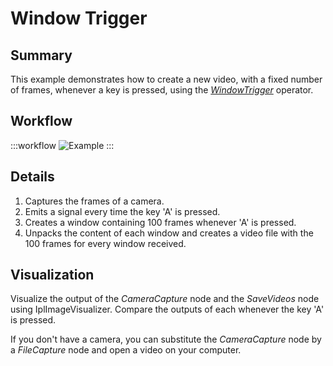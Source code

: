 # Window Trigger

## Summary
This example demonstrates how to create a new video, with a fixed number of frames, whenever a key is pressed, using the [*WindowTrigger*](https://bonsai-rx.org/docs/api/Bonsai.Reactive.WindowTrigger.html) operator.

## Workflow

:::workflow
![Example](~/workflows/ReactiveExamples/WindowTrigger/WindowTrigger.bonsai)
:::

## Details
1. Captures the frames of a camera.
2. Emits a signal every time the key 'A' is pressed.
3. Creates a window containing 100 frames whenever 'A' is pressed.
4. Unpacks the content of each window and creates a video file with the 100 frames for every window received. 

## Visualization
Visualize the output of the *CameraCapture* node and the *SaveVideos* node using IplImageVisualizer. Compare the outputs of each whenever the key 'A' is pressed. 

If you don't have a camera, you can substitute the *CameraCapture* node by a *FileCapture* node and open a video on your computer.

